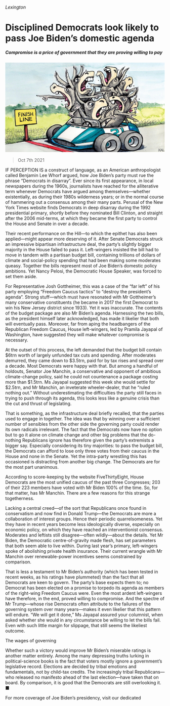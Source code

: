 ###### Lexington

# Disciplined Democrats look likely to pass Joe Biden’s domestic agenda 

##### Compromise is a price of government that they are proving willing to pay 

![image](images/20211009_USD002_0.jpg) 

> Oct 7th 2021 

IF PERCEPTION IS a construct of language, as an American anthropologist called Benjamin Lee Whorf argued, how Joe Biden’s party must rue the phrase “Democrats in disarray”. Ever since its first appearance, in local newspapers during the 1960s, journalists have reached for the alliterative term whenever Democrats have argued among themselves—whether existentially, as during their 1980s wilderness years; or in the normal course of hammering out a consensus among their many parts. Perusal of the New York Times website finds Democrats in deep disarray during the 1992 presidential primary, shortly before they nominated Bill Clinton, and straight after the 2006 mid-terms, at which they became the first party to control the House and Senate in over a decade.

Their recent performance on the Hill—to which the epithet has also been applied—might appear more deserving of it. After Senate Democrats struck an impressive bipartisan infrastructure deal, the party’s slightly bigger majority in the House failed to pass it. Left-wingers insisted the bill had to move in tandem with a partisan budget bill, containing trillions of dollars of climate and social-policy spending that had been making some moderates queasy. Together the bills represent most of Joe Biden’s domestic policy ambitions. Yet Nancy Pelosi, the Democratic House Speaker, was forced to set them aside.


For Representative Josh Gottheimer, this was a case of the “far left” of his party employing “Freedom Caucus tactics” to “destroy the president’s agenda”. Strong stuff—which must have resonated with Mr Gottheimer’s many conservative constituents (he became in 2017 the first Democrat to win his New Jersey district since 1933). Yet it was inaccurate. The contents of the budget package are also Mr Biden’s agenda. Harnessing the two bills, as the president himself later acknowledged, has made it likelier that both will eventually pass. Moreover, far from aping the headbangers of the Republican Freedom Caucus, House left-wingers, led by Pramila Jayapal of Washington, have suggested they will make whatever compromise is necessary.

At the outset of this process, the left demanded that the budget bill contain $6trn worth of largely unfunded tax cuts and spending. After moderates demurred, they came down to $3.5trn, paid for by tax rises and spread over a decade. Most Democrats were happy with that. But among a handful of holdouts, Senator Joe Manchin, a conservative and opponent of ambitious climate-change policy, said he could not countenance a package costing more than $1.5trn. Ms Jayapal suggested this week she would settle for $2.5trn, and Mr Manchin, an inveterate wheeler-dealer, that he “ruled nothing out.” Without underestimating the difficulties the party still faces in trying to push through its agenda, this looks less like a genuine crisis than the cut and thrust of legislating.

That is something, as the infrastructure deal briefly recalled, that the parties used to engage in together. The idea was that by winning over a sufficient number of sensibles from the other side the governing party could render its own radicals irrelevant. The fact that the Democrats now have no option but to go it alone on climate change and other big problems that the do-nothing Republicans ignore has therefore given the party’s extremists a bigger say. Especially considering its tiny majorities: to pass the budget bill, the Democrats can afford to lose only three votes from their caucus in the House and none in the Senate. Yet the intra-party wrestling this has occasioned is distracting from another big change. The Democrats are for the most part unanimous.

According to score-keeping by the website FiveThirtyEight, House Democrats are the most unified caucus of the past three Congresses; 203 of their 223 members have voted with Mr Biden 100% of the time. So, for that matter, has Mr Manchin. There are a few reasons for this strange togetherness.

Lacking a central creed—of the sort that Republicans once found in conservatism and now find in Donald Trump—the Democrats are more a collaboration of interest groups. Hence their periodic quarrelsomeness. Yet they have in recent years become less ideologically diverse, especially on economic policy, on which they have reached an interventionist consensus. Moderates and leftists still disagree—often wildly—about the details. Yet Mr Biden, the Democratic centre-of-gravity made flesh, has set parameters that both seem able to live within. During last year’s primary, left-wingers spoke of abolishing private health insurance. Their current wrangle with Mr Manchin over renewable-power incentives seems constrained by comparison.

That is less a testament to Mr Biden’s authority (which has been tested in recent weeks, as his ratings have plummeted) than the fact that all Democrats are keen to govern. The party’s base expects them to; no Democrat has been elected on a promise to torpedo its agenda as members of the right-wing Freedom Caucus were. Even the most ardent left-wingers have therefore, in the end, proved willing to compromise. And the spectre of Mr Trump—whose rise Democrats often attribute to the failures of the governing system over many years—makes it even likelier that this pattern will endure. “We will get it done,” Ms Jayapal assured your columnist, when asked whether she would in any circumstance be willing to let the bills fail. Even with such little margin for slippage, that still seems the likeliest outcome.

The wages of governing

Whether such a victory would improve Mr Biden’s miserable ratings is another matter entirely. Among the many depressing truths lurking in political-science books is the fact that voters mostly ignore a government’s legislative record. Elections are decided by tribal emotions and fundamentals, not by child-tax credits. The increasingly tribal Republicans—who released no manifesto ahead of the last election—have taken that on board. By comparison, it is good that the Democrats are still overlooking it. ■

For more coverage of Joe Biden’s presidency, visit our dedicated 


